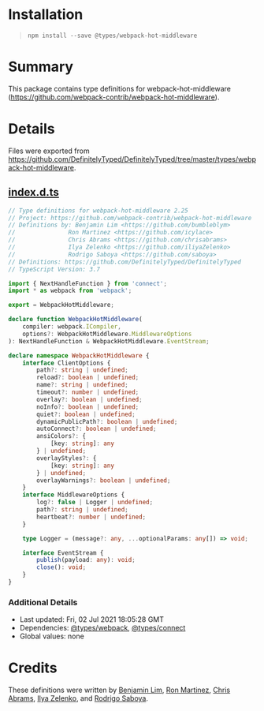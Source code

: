 # Installation
> `npm install --save @types/webpack-hot-middleware`

# Summary
This package contains type definitions for webpack-hot-middleware (https://github.com/webpack-contrib/webpack-hot-middleware).

# Details
Files were exported from https://github.com/DefinitelyTyped/DefinitelyTyped/tree/master/types/webpack-hot-middleware.
## [index.d.ts](https://github.com/DefinitelyTyped/DefinitelyTyped/tree/master/types/webpack-hot-middleware/index.d.ts)
````ts
// Type definitions for webpack-hot-middleware 2.25
// Project: https://github.com/webpack-contrib/webpack-hot-middleware
// Definitions by: Benjamin Lim <https://github.com/bumbleblym>
//               Ron Martinez <https://github.com/icylace>
//               Chris Abrams <https://github.com/chrisabrams>
//               Ilya Zelenko <https://github.com/iliyaZelenko>
//               Rodrigo Saboya <https://github.com/saboya>
// Definitions: https://github.com/DefinitelyTyped/DefinitelyTyped
// TypeScript Version: 3.7

import { NextHandleFunction } from 'connect';
import * as webpack from 'webpack';

export = WebpackHotMiddleware;

declare function WebpackHotMiddleware(
    compiler: webpack.ICompiler,
    options?: WebpackHotMiddleware.MiddlewareOptions
): NextHandleFunction & WebpackHotMiddleware.EventStream;

declare namespace WebpackHotMiddleware {
    interface ClientOptions {
        path?: string | undefined;
        reload?: boolean | undefined;
        name?: string | undefined;
        timeout?: number | undefined;
        overlay?: boolean | undefined;
        noInfo?: boolean | undefined;
        quiet?: boolean | undefined;
        dynamicPublicPath?: boolean | undefined;
        autoConnect?: boolean | undefined;
        ansiColors?: {
            [key: string]: any
        } | undefined;
        overlayStyles?: {
            [key: string]: any
        } | undefined;
        overlayWarnings?: boolean | undefined;
    }
    interface MiddlewareOptions {
        log?: false | Logger | undefined;
        path?: string | undefined;
        heartbeat?: number | undefined;
    }

    type Logger = (message?: any, ...optionalParams: any[]) => void;

    interface EventStream {
        publish(payload: any): void;
        close(): void;
    }
}

````

### Additional Details
 * Last updated: Fri, 02 Jul 2021 18:05:28 GMT
 * Dependencies: [@types/webpack](https://npmjs.com/package/@types/webpack), [@types/connect](https://npmjs.com/package/@types/connect)
 * Global values: none

# Credits
These definitions were written by [Benjamin Lim](https://github.com/bumbleblym), [Ron Martinez](https://github.com/icylace), [Chris Abrams](https://github.com/chrisabrams), [Ilya Zelenko](https://github.com/iliyaZelenko), and [Rodrigo Saboya](https://github.com/saboya).
